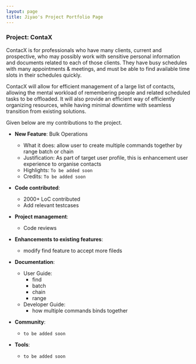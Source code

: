 ```yaml
---
layout: page
title: Jiyao's Project Portfolio Page
---
```


### Project: ContaX

ContacX is for professionals who have many clients, current and prospective, who may possibly work with sensitive personal information and documents related to each of those clients. They have busy schedules with many appointments & meetings, and must be able to find available time slots in their schedules quickly.

ContacX will allow for efficient management of a large list of contacts, allowing the mental workload of remembering people and related scheduled tasks to be offloaded. It will also provide an efficient way of efficiently organizing resources, while having minimal downtime with seamless transition from existing solutions.

Given below are my contributions to the project.

* **New Feature**: Bulk Operations
  * What it does: allow user to create multiple commands together by range batch or chain
  * Justification: As part of target user profile, this is enhancement user experience to organise contacts
  * Highlights: `To be added soon`
  * Credits: `To be added soon`

* **Code contributed**:
  * 2000+ LoC contributed
  * Add relevant testcases

* **Project management**:
  * Code reviews

* **Enhancements to existing features**:
  * modify find feature to accept more fileds

* **Documentation**:
  * User Guide:
    * find
    * batch
    * chain
    * range
  * Developer Guide:
    * how multiple commands binds together

* **Community**:
  * `to be added soon`

* **Tools**:
  * `to be added soon`
